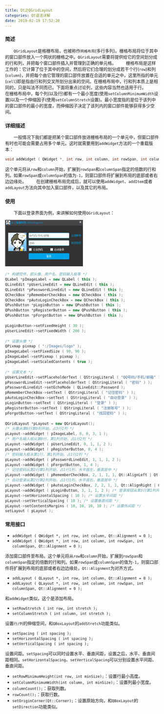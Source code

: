 ```yaml
---
title: Qt之QGridLayout
categories: Qt语法详解
date: 2019-02-19 17:52:20
---
```

### 简述

&emsp;&emsp;`QGridLayout`是格栅布局，也被称作`网格布局`(多行多列)。栅格布局将位于其中的窗口部件放入一个网状的栅格之中。`QGridLayout`需要将提供给它的空间划分成的行和列，并把每个窗口部件插入并管理到正确的单元格。<!--more-->
&emsp;&emsp;栅格布局是这样工作的：它计算了位于其中的空间，然后将它们合理的划分成若干个行(`row`)和列(`column`)，并把每个由它管理的窗口部件放置在合适的单元之中，这里所指的单元(`cell`)即是指由行和列交叉所划分出来的空间。在栅格布局中，行和列本质上是相同的，只是叫法不同而已。下面将重点讨论列，这些内容当然也适用于行。
&emsp;&emsp;在栅格布局中，每个列(以及行)都有一个最小宽度(使用`setColumnMinimumWidth`设置)以及一个伸缩因子(使用`setColumnStretch`设置)。最小宽度指的是位于该列中的窗口部件的最小的宽度，而伸缩因子决定了该列内的窗口部件能够获得多少空间。

### 详细描述

&emsp;&emsp;一般情况下我们都是把某个窗口部件放进栅格布局的一个单元中，但窗口部件有时也可能会需要占用多个单元。这时就需要用到`addWidget`方法的一个重载版本：

``` cpp
void addWidget ( QWidget *, int row, int column, int rowSpan, int columnSpan, Qt::Alignment = 0 );
```

这个单元将从`row`和`column`开始，扩展到`rowSpan`和`columnSpan`指定的倍数的行和列。如果`rowSpan`或`columnSpan`的值为`-1`，则窗口部件将扩展到布局的底部或者右边边缘处。
&emsp;&emsp;在创建栅格布局完成后，就可以使用`addWidget`、`addItem`或者`addLayout`方法向其中加入窗口部件，以及其它的布局。

### 使用

&emsp;&emsp;下面以登录界面为例，来讲解如何使用`QGridLayout`：

<img src="./Qt之QGridLayout/1.png" height="152" width="255">

``` cpp
/* 构建控件，即头像、用户名、密码输入框等 */
QLabel *pImageLabel = new QLabel ( this );
QLineEdit *pUserLineEdit = new QLineEdit ( this );
QLineEdit *pPasswordLineEdit = new QLineEdit ( this );
QCheckBox *pRememberCheckBox = new QCheckBox ( this );
QCheckBox *pAutoLoginCheckBox = new QCheckBox ( this );
QPushButton *pLoginButton = new QPushButton ( this );
QPushButton *pRegisterButton = new QPushButton ( this );
QPushButton *pForgotButton = new QPushButton ( this );

pLoginButton->setFixedHeight ( 30 );
pUserLineEdit->setFixedWidth ( 200 );

/* 设置头像 */
QPixmap pixmap ( ":/Images/logo" );
pImageLabel->setFixedSize ( 90, 90 );
pImageLabel->setPixmap ( pixmap );
pImageLabel->setScaledContents ( true );

/* 设置文本 */
pUserLineEdit->setPlaceholderText ( QStringLiteral ( "QQ号码/手机/邮箱" ) );
pPasswordLineEdit->setPlaceholderText ( QStringLiteral ( "密码" ) );
pPasswordLineEdit->setEchoMode ( QLineEdit::Password );
pRememberCheckBox->setText ( QStringLiteral ( "记住密码" ) );
pAutoLoginCheckBox->setText ( QStringLiteral ( "自动登录" ) );
pLoginButton->setText ( QStringLiteral ( "登录" ) );
pRegisterButton->setText ( QStringLiteral ( "注册账号" ) );
pForgotButton->setText ( QStringLiteral ( "找回密码" ) );

QGridLayout *pLayout = new QGridLayout();
/* 头像从第0行第0列开始，占3行1列 */
pLayout->addWidget ( pImageLabel, 0, 0, 3, 1 );
/* 用户名输入框从第0行，第1列开始，占1行2列 */
pLayout->addWidget ( pUserLineEdit, 0, 1, 1, 2 );
pLayout->addWidget ( pRegisterButton, 0, 4 );
/* 密码输入框从第1行，第1列开始，占1行2列 */
pLayout->addWidget ( pPasswordLineEdit, 1, 1, 1, 2 );
pLayout->addWidget ( pForgotButton, 1, 4 );
/* 记住密码从第2行第1列开始，占1行1列，水平居左，垂直居中 */
pLayout->addWidget ( pRememberCheckBox, 2, 1, 1, 1, Qt::AlignLeft | Qt::AlignVCenter );
/* 自动登录从第2行第2列开始，占1行1列，水平居右，垂直居中 */
pLayout->addWidget ( pAutoLoginCheckBox, 2, 2, 1, 1, Qt::AlignRight | Qt::AlignVCenter );
pLayout->addWidget ( pLoginButton, 3, 1, 1, 2 ); /* 登录按钮从第3行第1列开始，占1行2列 */
pLayout->setHorizontalSpacing ( 10 ); /* 设置水平间距 */
pLayout->setVerticalSpacing ( 10 ); /* 设置垂直间距 */
pLayout->setContentsMargins ( 10, 10, 10, 10 ); /* 设置外间距 */
setLayout ( pLayout );
```

### 常用接口

- `addWidget ( QWidget *, int row, int column, Qt::Alignment = 0 );`
- `addWidget ( QWidget *, int row, int column, int rowSpan, int columnSpan, Qt::Alignment = 0 );`

添加窗口部件至布局。这个单元将从`row`和`column`开始，扩展到`rowSpan`和`columnSpan`指定的倍数的行和列。如果`rowSpan`或`columnSpan`的值为`-1`，则窗口部件将扩展到布局的底部或者右边边缘处，`Qt::Alignment`为对齐方式。

- `addLayout ( QLayout *, int row, int column, Qt::Alignment = 0 );`
- `addLayout ( QLayout *, int row, int column, int rowSpan, int columnSpan, Qt::Alignment = 0 );`

和`addWidget`类似，这个是添加布局。

- `setRowStretch ( int row, int stretch );`
- `setColumnStretch ( int column, int stretch );`

设置`行/列`的伸缩空间，和`QBoxLayout`的`addStretch`功能类似。

- `setSpacing ( int spacing );`
- `setHorizontalSpacing ( int spacing );`
- `setVerticalSpacing ( int spacing );`

设置间距。`setSpacing`可以同时设置水平、垂直间距，设置之后，水平、垂直间距相同。`setHorizontalSpacing`、`setVerticalSpacing`可以分别设置水平间距、垂直间距。

- `setRowMinimumHeight(int row, int minSize);`：设置行最小高度。
- `setColumnMinimumWidth(int column, int minSize);`：设置列最小宽度。
- `columnCount();`：获取列数。
- `rowCount();`：获取行数。
- `setOriginCorner(Qt::Corner);`：设置原始方向，和`QBoxLayout`的`setDirection`功能类似。